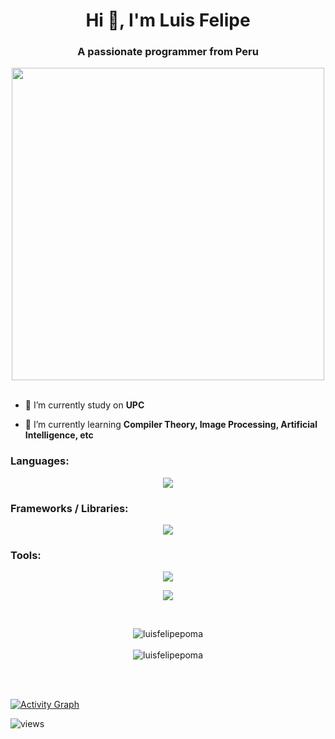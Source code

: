 <h1 align="center">Hi 👋, I'm Luis Felipe</h1>
<h3 align="center">A passionate programmer from Peru</h3>
<div align="center">
<img src="https://github.com/Anmol-Baranwal/Cool-GIFs-For-GitHub/assets/74038190/0c7eb6ed-663b-4ce4-bfbd-18239a38ba1b" width="500">
<br><br>
</div>


- 🔭 I’m currently study on **UPC**

- 🌱 I’m currently learning **Compiler Theory, Image Processing, Artificial Intelligence, etc**

<h3 align="left">Languages:</h3>
<p align="center">
  <a href="https://skillicons.dev">
    <img src="https://skillicons.dev/icons?i=c,cpp,python,javascript,typescript,dart,html,css" />
  </a>
</p>

<h3 align="left">Frameworks / Libraries:</h3>
<p align="center">
  <a href="https://skillicons.dev">
    <img src="https://skillicons.dev/icons?i=react,angular,flutter,nodejs,flask,d3" />
  </a>
</p>

<h3 align="left">Tools:</h3>
<p align="center">
  <a href="https://skillicons.dev">
    <img src="https://skillicons.dev/icons?i=git,docker,aws,linux,mongodb,mysql" />
  </a>
</p>

<p align="center">
  <a href="https://skillicons.dev">
    <img src="https://skillicons.dev/icons?i=vscode,visualstudio,figma,ps,ai,bash,postman" />
  </a>
</p>
<br/>

<p align="center" >
<img align="center" src="https://github-readme-stats.vercel.app/api/top-langs?username=luisfelipepoma&show_icons=true&locale=en&theme=gruvbox" alt="luisfelipepoma" />
<br/><br/>

<img align="center" src="https://github-readme-streak-stats.herokuapp.com/?user=luisfelipepoma&theme=gruvbox" alt="luisfelipepoma" />
</p>
<br/><br/>

[![Activity Graph](https://github-readme-activity-graph.vercel.app/graph?username=luisfelipepoma&theme=xcode)](https://github.com/ashutosh00710/github-readme-activity-graph)

<p align="left"> <img src="https://komarev.com/ghpvc/?username=LuisFelipePoma&label=Profile%20views&color=0e75b6&style=flat" alt="views" /> </p>


